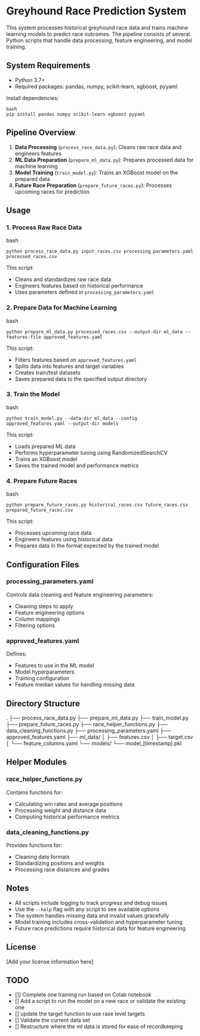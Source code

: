 # Greyhound Race Prediction System

This system processes historical greyhound race data and trains machine learning models to predict race outcomes. The pipeline consists of several Python scripts that handle data processing, feature engineering, and model training.

## System Requirements

- Python 3.7+
- Required packages: pandas, numpy, scikit-learn, xgboost, pyyaml

Install dependencies:
```
bash
pip install pandas numpy scikit-learn xgboost pyyaml
```

## Pipeline Overview

1. **Data Processing** (`process_race_data.py`): Cleans raw race data and engineers features
2. **ML Data Preparation** (`prepare_ml_data.py`): Prepares processed data for machine learning
3. **Model Training** (`train_model.py`): Trains an XGBoost model on the prepared data
4. **Future Race Preparation** (`prepare_future_races.py`): Processes upcoming races for prediction

## Usage

### 1. Process Raw Race Data

bash
```
python process_race_data.py input_races.csv processing_parameters.yaml processed_races.csv
```
This script:
- Cleans and standardizes raw race data
- Engineers features based on historical performance
- Uses parameters defined in `processing_parameters.yaml`

### 2. Prepare Data for Machine Learning
bash
```
python prepare_ml_data.py processed_races.csv --output-dir ml_data --features-file approved_features.yaml
```
This script:
- Filters features based on `approved_features.yaml`
- Splits data into features and target variables
- Creates train/test datasets
- Saves prepared data to the specified output directory

### 3. Train the Model
bash
```
python train_model.py --data-dir ml_data --config approved_features.yaml --output-dir models
```
This script:
- Loads prepared ML data
- Performs hyperparameter tuning using RandomizedSearchCV
- Trains an XGBoost model
- Saves the trained model and performance metrics

### 4. Prepare Future Races

bash
```
python prepare_future_races.py historical_races.csv future_races.csv prepared_future_races.csv
```
This script:
- Processes upcoming race data
- Engineers features using historical data
- Prepares data in the format expected by the trained model

## Configuration Files

### processing_parameters.yaml
Controls data cleaning and feature engineering parameters:
- Cleaning steps to apply
- Feature engineering options
- Column mappings
- Filtering options

### approved_features.yaml
Defines:
- Features to use in the ML model
- Model hyperparameters
- Training configuration
- Feature median values for handling missing data

## Directory Structure

.
├── process_race_data.py
├── prepare_ml_data.py
├── train_model.py
├── prepare_future_races.py
├── race_helper_functions.py
├── data_cleaning_functions.py
├── processing_parameters.yaml
├── approved_features.yaml
├── ml_data/
│ ├── features.csv
│ ├── target.csv
│ └── feature_columns.yaml
└── models/
└── model_[timestamp].pkl

## Helper Modules

### race_helper_functions.py
Contains functions for:
- Calculating win rates and average positions
- Processing weight and distance data
- Computing historical performance metrics

### data_cleaning_functions.py
Provides functions for:
- Cleaning date formats
- Standardizing positions and weights
- Processing race distances and grades

## Notes

- All scripts include logging to track progress and debug issues
- Use the `--help` flag with any script to see available options
- The system handles missing data and invalid values gracefully
- Model training includes cross-validation and hyperparameter tuning
- Future race predictions require historical data for feature engineering

## License

[Add your license information here]

## TODO
- []] Complete one training run based on Colab notebook
- [] Add a script to run the model on a new race or validate the existing one
- [] update the target function to use rase level targets
- [] Validate the current data set
- [] Restructure where the ml data is stored for ease of recordkeeping
